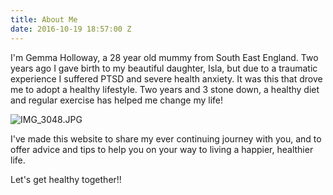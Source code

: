 ```yaml
---
title: About Me
date: 2016-10-19 18:57:00 Z
---
```


I'm Gemma Holloway, a 28 year old mummy from South East England. Two years ago I gave birth to my beautiful daughter, Isla, but due to a traumatic experience I suffered PTSD and severe health anxiety. It was this that drove me to adopt a healthy lifestyle. Two years and 3 stone down, a healthy diet and regular exercise has helped me change my life!

![IMG_3048.JPG](/uploads/IMG_3048.JPG)

I've made this website to share my ever continuing journey with you, and to offer advice and tips to help you on your way to living a happier, healthier life.

Let's get healthy together!!
